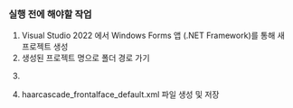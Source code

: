 ### 실행 전에 해야할 작업  
1. Visual Studio 2022 에서 Windows Forms 앱 (.NET Framework)를 통해 새 프로젝트 생성
2. 생성된 프로젝트 명으로 폴더 경로 가기
3. ~~~/프로젝트 명/프로젝트 명/bin/Debug 폴더 경로로 이동
4. haarcascade_frontalface_default.xml 파일 생성 및 저장
